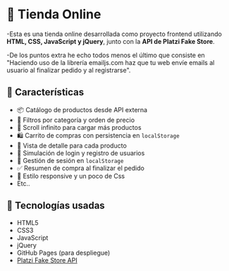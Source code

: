 # 🛒 Tienda Online

-Esta es una tienda online desarrollada como proyecto frontend utilizando **HTML, CSS, JavaScript y jQuery**, junto con la **API de Platzi Fake Store**.

-De los puntos extra he echo todos menos el último que consiste en "Haciendo uso de la librería emailjs.com haz que tu web envíe emails al usuario al finalizar pedido y al registrarse". 

## 🧩 Características

- 📦 Catálogo de productos desde API externa
- 🔎 Filtros por categoría y orden de precio
- 🔁 Scroll infinito para cargar más productos
- 🛍️ Carrito de compras con persistencia en `localStorage`
- 🧾 Vista de detalle para cada producto
- 👤 Simulación de login y registro de usuarios
- 🧠 Gestión de sesión en `localStorage`
- ✅ Resumen de compra al finalizar el pedido
- 📱 Estilo responsive y un poco de Css
- Etc..


## 🚀 Tecnologías usadas

- HTML5
- CSS3
- JavaScript 
- jQuery
- GitHub Pages (para despliegue)
- [Platzi Fake Store API](https://fakeapi.platzi.com)